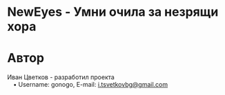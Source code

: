 ﻿# NewEyes - Умни очила за незрящи хора

# Автор

Иван Цветков - разработил проекта <br />
&emsp;• Username: gonogo, E-mail: i.tsvetkovbg@gmail.com


<!--<img src="Snapshots/Examples/Elon-grayscale.jpg" width="300" height="300">-->

